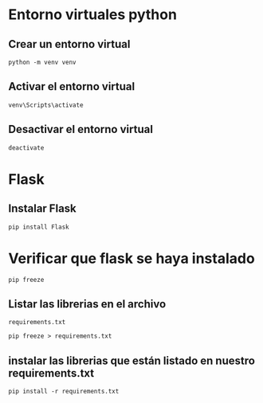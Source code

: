 # Entorno virtuales python

## Crear un entorno virtual

```
python -m venv venv
```

## Activar el entorno virtual

```
venv\Scripts\activate
```

## Desactivar el entorno virtual

```
deactivate
```

# Flask

## Instalar Flask

```
pip install Flask
```

# Verificar que flask se haya instalado

```
pip freeze
```

## Listar las librerias en el archivo
`requirements.txt`

```
pip freeze > requirements.txt
```

## instalar las librerias que están listado en nuestro requirements.txt

```
pip install -r requirements.txt
```